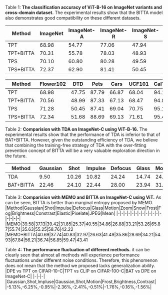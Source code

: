 Table 1: **The classification accuracy of ViT-B-16 on ImageNet variants and cross-domain dataset.** The experimental results show that the BITTA model also demonstrates good compatibility on these different datasets.

|Method|ImageNet|ImageNet-A|ImageNet-R|ImageNet-S|ImageNet-V2|Mean|
|-|-|-|-|-|-|-|
|TPT|68.98|54.77|77.06|47.94|63.45|62.44
|TPT+BITTA|70.31|55.78|78.03|48.93|64.77|63.56
|TPS|70.10|60.80|80.28|49.59|64.83|65.12
|TPS+BITTA|72.37|62.90|81.41|50.45|65.79|66.58

|Method|Flower102|DTD|Pets|Cars|UCF101|CalTech101|Food101|SUN397|Aircraft|EuroSAT|Mean|
|-|-|-|-|-|-|-|-|-|-|-|-|
|TPT|68.98|47.75|87.79|66.87|68.04|94.16|84.67|65.50|24.78|42.44|65.10
|TPT+BITTA|70.56|48.99|87.33|67.13|68.47|94.85|86.50|66.47|26.08|44.44|66.09
|TPS|71.28|50.45|87.41|69.04|70.75|95.13|85.18|68.45|26.30|43.80|66.78
|TPS+BITTA|72.34|51.68|88.69|69.13|71.61|95.47|86.44|72.82|25.67|46.68|68.05


Table 2: **Comparision with TDA on ImageNet-C using ViT-B-16.** The experimental results show that the performance of TDA is inferior to that of BAT+BITTA. However, given the outstanding efficiency of TDA, we believe that combining the training-free strategy of TDA with the over-fitting prevention concept of BITTA will be a very valuable exploration direction in the future.

|Method|Gaussian|Shot|Impulse|Defocus|Glass|Motion|Zoom|Snow|Frost|Fog|Brightness|Constrast|Elastic|Pixelate|JPEG|Mean|
|-|-|-|-|-|-|-|-|-|-|-|-|-|-|-|-|-|
|TDA|9.50|10.26|10.82|24.24|14.74|24.40|25.04|35.18|32.96|38.76|56.30|16.46|15.06|39.36|35.36|25.90
|BAT+BITTA|22.46|24.10|22.44|28.00|23.94|31.88|29.30|36.92|32.22|41.86|55.88|26.42|22.68|40.38|39.68|31.88


Table 3: **Comparision with MEMO and BITTA on ImageNet-C using ViT.** As can be seen, BITTA is better than marginal entropy proposed by MEMO.
|Method|Gaussian|Shot|Impulse|Defocus|Glass|Motion|Zoom|Snow|Frost|Fog|Brightness|Constrast|Elastic|Pixelate|JPEG|Mean|
|-|-|-|-|-|-|-|-|-|-|-|-|-|-|-|-|-|
|MEMO|39.58|37.13|39.42|31.85|25.37|40.55|34.86|26.88|33.21|53.26|65.87|55.74|35.63|55.25|58.76|42.22
|MEMO+BITTA|40.69|37.74|40.83|32.97|26.63|41.49|35.86|28.69|34.21|54.93|67.84|56.21|36.74|56.85|59.47|43.41

Table 4: **The performance fluctuation of different methods.** it can be clearly seen that almost all methods will experience performance fluctuations under different noise conditions. Therefore, this phenomenon does not mean that the method we proposed lacks generalization ability.
|DPE vs TPT on CIFAR-10-C|TPT vs CLIP on CIFAR-100-C|BAT vs DPE on ImageNet-C|
|-|-|-|
|Gaussian,Shot,Impluse|Gaussian,Shot,Motion|Frost,Brightness,Contrast|
|-5.13%,-6.25%,-0.95%|-2.36%,-2.41%,-0.51%|-1.76%,-0.16%,-1.56%|

